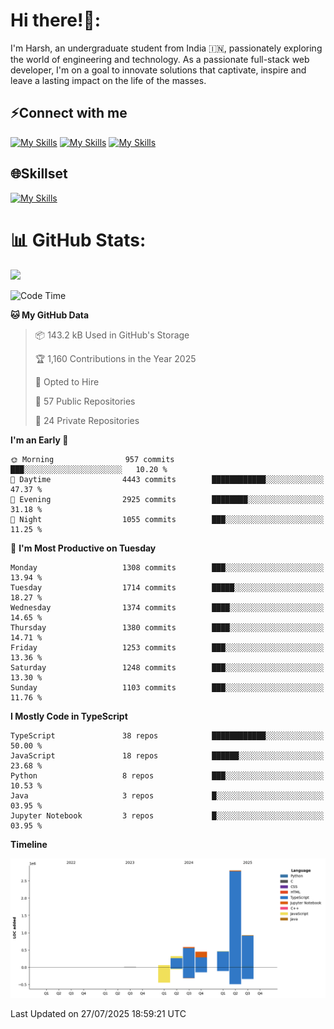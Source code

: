 
# Hi there!👋:
<p> I'm Harsh, an undergraduate student from India 🇮🇳, passionately exploring the world of engineering and technology. As a passionate full-stack web developer, I'm on a goal to innovate solutions that captivate, inspire and leave a lasting impact on the life of the masses. </p>

## ⚡Connect with me

[![My Skills](https://skillicons.dev/icons?i=gmail)](mailto:harshpandey.tech@gmail.com) [![My Skills](https://skillicons.dev/icons?i=linkedin)](https://linkedin.com/in/harsh3dev) [![My Skills](https://skillicons.dev/icons?i=twitter)](https://x.com/harshxai)

## 🌐Skillset
[![My Skills](https://skillicons.dev/icons?i=js,ts,react,nextjs,nodejs,tailwind,mongo,express,postgres,prisma,html,css,docker,aws,cpp,git,vscode,figma)](https://skillicons.dev)


# 📊 GitHub Stats:
![](https://komarev.com/ghpvc/?username=harsh3dev)

<!--START_SECTION:waka-->
![Code Time](http://img.shields.io/badge/Code%20Time-381%20hrs%2050%20mins-blue)

**🐱 My GitHub Data** 

> 📦 143.2 kB Used in GitHub's Storage 
 > 
> 🏆 1,160 Contributions in the Year 2025
 > 
> 💼 Opted to Hire
 > 
> 📜 57 Public Repositories 
 > 
> 🔑 24 Private Repositories 
 > 
**I'm an Early 🐤** 

```text
🌞 Morning                957 commits         ███░░░░░░░░░░░░░░░░░░░░░░   10.20 % 
🌆 Daytime                4443 commits        ████████████░░░░░░░░░░░░░   47.37 % 
🌃 Evening                2925 commits        ████████░░░░░░░░░░░░░░░░░   31.18 % 
🌙 Night                  1055 commits        ███░░░░░░░░░░░░░░░░░░░░░░   11.25 % 
```
📅 **I'm Most Productive on Tuesday** 

```text
Monday                   1308 commits        ███░░░░░░░░░░░░░░░░░░░░░░   13.94 % 
Tuesday                  1714 commits        █████░░░░░░░░░░░░░░░░░░░░   18.27 % 
Wednesday                1374 commits        ████░░░░░░░░░░░░░░░░░░░░░   14.65 % 
Thursday                 1380 commits        ████░░░░░░░░░░░░░░░░░░░░░   14.71 % 
Friday                   1253 commits        ███░░░░░░░░░░░░░░░░░░░░░░   13.36 % 
Saturday                 1248 commits        ███░░░░░░░░░░░░░░░░░░░░░░   13.30 % 
Sunday                   1103 commits        ███░░░░░░░░░░░░░░░░░░░░░░   11.76 % 
```


**I Mostly Code in TypeScript** 

```text
TypeScript               38 repos            ████████████░░░░░░░░░░░░░   50.00 % 
JavaScript               18 repos            ██████░░░░░░░░░░░░░░░░░░░   23.68 % 
Python                   8 repos             ███░░░░░░░░░░░░░░░░░░░░░░   10.53 % 
Java                     3 repos             █░░░░░░░░░░░░░░░░░░░░░░░░   03.95 % 
Jupyter Notebook         3 repos             █░░░░░░░░░░░░░░░░░░░░░░░░   03.95 % 
```



**Timeline**

![Lines of Code chart](https://raw.githubusercontent.com/harsh3dev/harsh3dev/main/assets/bar_graph.png)


 Last Updated on 27/07/2025 18:59:21 UTC
<!--END_SECTION:waka-->

